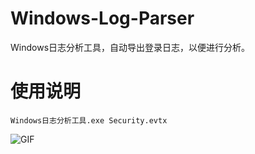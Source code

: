 # Windows-Log-Parser
Windows日志分析工具，自动导出登录日志，以便进行分析。

# 使用说明
```
Windows日志分析工具.exe Security.evtx
```

![GIF](https://user-images.githubusercontent.com/45142883/153103453-09b53b0a-4915-49b8-bd0c-491738c522d8.gif)
